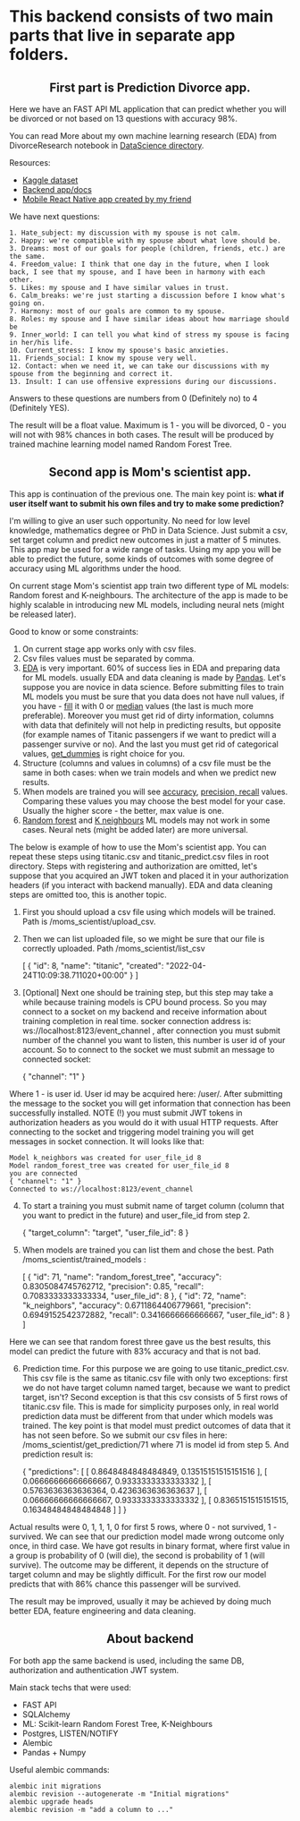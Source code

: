 
# This backend consists of two main parts that live in separate app folders. 

<h2 align="center">
First part is Prediction Divorce app. 
</h2>

 Here we have an FAST API ML application that can predict whether you will be divorced or not based on 13 questions with accuracy 98%. 

You can read More about my own machine learning research (EDA) from DivorceResearch notebook in [DataScience directory](/DataScience). 

Resources:
- [Kaggle dataset](https://www.kaggle.com/datasets/csafrit2/predicting-divorce)
- [Backend app/docs](https://divorce-ml.herokuapp.com/redoc)
- [Mobile React Native app created by my friend](https://expo.dev/@plambir555/divorce)

We have next questions: 

    1. Hate_subject: my discussion with my spouse is not calm.
    2. Happy: we're compatible with my spouse about what love should be.
    3. Dreams: most of our goals for people (children, friends, etc.) are the same.
    4. Freedom_value: I think that one day in the future, when I look back, I see that my spouse, and I have been in harmony with each other.
    5. Likes: my spouse and I have similar values in trust.
    6. Calm_breaks: we're just starting a discussion before I know what's going on.
    7. Harmony: most of our goals are common to my spouse.
    8. Roles: my spouse and I have similar ideas about how marriage should be
    9. Inner_world: I can tell you what kind of stress my spouse is facing in her/his life.
    10. Current_stress: I know my spouse's basic anxieties.
    11. Friends_social: I know my spouse very well.
    12. Contact: when we need it, we can take our discussions with my spouse from the beginning and correct it.
    13. Insult: I can use offensive expressions during our discussions.

Answers to these questions are numbers from 0 (Definitely no) to 4 (Definitely YES). 

The result will be a float value. Maximum is 1 - you will be divorced, 0 - you will not with 98% chances in both cases. 
The result will be produced by trained machine learning model named Random Forest Tree. 

<h2 align="center">
Second app is Mom's scientist app. 
</h2>

This app is continuation of the previous one. The main key point is: **what if user itself want to submit his own files and try to make some prediction?**


I'm willing to give an user such opportunity.
No need for low level knowledge, mathematics degree or PhD in Data Science. Just submit a csv, set target column and predict new outcomes in just a matter of 5 minutes. 
This app may be used for a wide range of tasks.
Using my app you will be able to predict the future, some kinds of outcomes with some degree of accuracy using ML algorithms under the hood. 

On current stage Mom's scientist app train two different type of ML models: Random forest and K-neighbours. The architecture of the app is made to be highly scalable in introducing new ML models, including neural nets (might be released later). 

Good to know or some constraints: 
1. On current stage app works only with csv files. 
2. Csv files values must be separated by comma. 
3. [EDA](https://cloud.google.com/blog/products/ai-machine-learning/building-ml-models-with-eda-feature-selection) is very important. 60% of success lies in EDA and preparing data for ML models. usually EDA and data cleaning is made by [Pandas](https://pandas.pydata.org). Let's suppose you are novice in data science. 
Before submitting files to train ML models you must be sure that you data does not have null values, if you have - [fill](https://pandas.pydata.org/docs/reference/api/pandas.DataFrame.fillna.html) it with 0 or [median](https://pandas.pydata.org/docs/reference/api/pandas.DataFrame.median.html) values (the last is much more preferable). 
Moreover you must get rid of dirty information, columns with data that definitely will not help in predicting results, but opposite (for example names of Titanic passengers if we want to predict will a passenger survive or no). And the last you must get rid of categorical values, [get_dummies](https://pandas.pydata.org/docs/reference/api/pandas.get_dummies.html) is right choice for you.
4. Structure (columns and values in columns) of a csv file must be the same in both cases: when we train models and when we predict new results.
5. When models are trained you will see [accuracy](https://developers.google.com/machine-learning/crash-course/classification/accuracy), [precision, recall](https://developers.google.com/machine-learning/crash-course/classification/precision-and-recall) values. Comparing these values you may choose the best model for your case. Usually the higher score - the better, max value is one. 
6. [Random forest](https://www.newgenapps.com/blogs/random-forest-analysis-in-ml-and-when-to-use-it-2/) and [K neighbours](https://towardsdatascience.com/knn-algorithm-what-when-why-how-41405c16c36f) ML models may not work in some cases. Neural nets (might be added later) are more universal. 


The below is example of how to use the Mom's scientist app. You can repeat these steps using titanic.csv and titanic_predict.csv files in root directory. Steps with registering and authorization are omitted, let's suppose that you acquired an JWT token and placed it in your authorization headers (if you interact with backend manually). EDA and data cleaning steps are omitted too, this is another topic. 
1. First you should upload a csv file using which models will be trained. Path is /moms_scientist/upload_csv. 
2. Then we can list uploaded file, so we might be sure that our file is correctly uploaded. Path /moms_scientist/list_csv


    [
        {
            "id": 8,
            "name": "titanic",
            "created": "2022-04-24T10:09:38.711020+00:00"
        }
    ]

3. [Optional] Next one should be training step, but this step may take a while because training models is CPU bound process. So you may connect to a socket on my backend and receive information about training completion in real time. socker connection address is: ws://localhost:8123/event_channel , after connection you must submit number of the channel you want to listen, this number is user id of your account. So to connect to the socket we must submit an message to connected socket:


    {
        "channel": "1"
    }

Where 1 - is user id. User id may be acquired here: /user/.
After submitting the message to the socket you will get information that connection has been successfully installed. 
NOTE (!) you must submit JWT tokens in authorization headers as you would do it with usual HTTP requests. After connecting to the socket and triggering model training you will get messages in socket connection. It will looks like that:

    Model k_neighbors was created for user_file_id 8
    Model random_forest_tree was created for user_file_id 8
    you are connected
    { "channel": "1" }
    Connected to ws://localhost:8123/event_channel

4. To start a training you must submit name of target column (column that you want to predict in the future) and user_file_id from step 2.


    {
      "target_column": "target",
      "user_file_id": 8
    }

5. When models are trained you can list them and chose the best. Path /moms_scientist/trained_models : 


    [
        {
            "id": 71,
            "name": "random_forest_tree",
            "accuracy": 0.8305084745762712,
            "precision": 0.85,
            "recall": 0.7083333333333334,
            "user_file_id": 8
        },
        {
            "id": 72,
            "name": "k_neighbors",
            "accuracy": 0.6711864406779661,
            "precision": 0.6949152542372882,
            "recall": 0.3416666666666667,
            "user_file_id": 8
        }
    ]

Here we can see that random forest three gave us the best results, this model can predict the future with 83% accuracy and that is not bad. 

6. Prediction time. For this purpose we are going to use titanic_predict.csv. This csv file is the same as titanic.csv file with only two exceptions: first we do not have target column named target, because we want to predict target, isn't? 
Second exception is that this csv consists of 5 first rows of titanic.csv file. This is made for simplicity purposes only, in real world prediction data must be different from that under which models was trained. 
The key point is that model must predict outcomes of data that it has not seen before. So we submit our csv files in here: /moms_scientist/get_prediction/71 where 71 is model id from step 5. And prediction result is:


    {
        "predictions": [
            [
                0.8648484848484849,
                0.13515151515151516
            ],
            [
                0.06666666666666667,
                0.9333333333333332
            ],
            [
                0.5763636363636364,
                0.4236363636363637
            ],
            [
                0.06666666666666667,
                0.9333333333333332
            ],
            [
                0.8365151515151515,
                0.16348484848484848
            ]
        ]
    }

Actual results were 0, 1, 1, 1, 0 for first 5 rows, where 0 - not survived, 1 - survived. We can see that our prediction model made wrong outcome only once, in third case.
We have got results in binary format, where first value in a group is probability of 0 (will die), the second is probability of 1 (will survive). The outcome may be different, it depends on the structure of target column and may be slightly difficult. 
For the first row our model predicts that with 86% chance this passenger will be survived. 


The result may be improved, usually it may be achieved by doing much better EDA, feature engineering and data cleaning. 

<h2 align="center">
About backend
</h2>

For both app the same backend is used, including the same DB, authorization and authentication JWT system.

Main stack techs that were used: 
* FAST API 
* SQLAlchemy
* ML: Scikit-learn Random Forest Tree, K-Neighbours
* Postgres, LISTEN/NOTIFY 
* Alembic
* Pandas + Numpy

Useful alembic commands:

    alembic init migrations
    alembic revision --autogenerate -m "Initial migrations"
    alembic upgrade heads 
    alembic revision -m "add a column to ..."